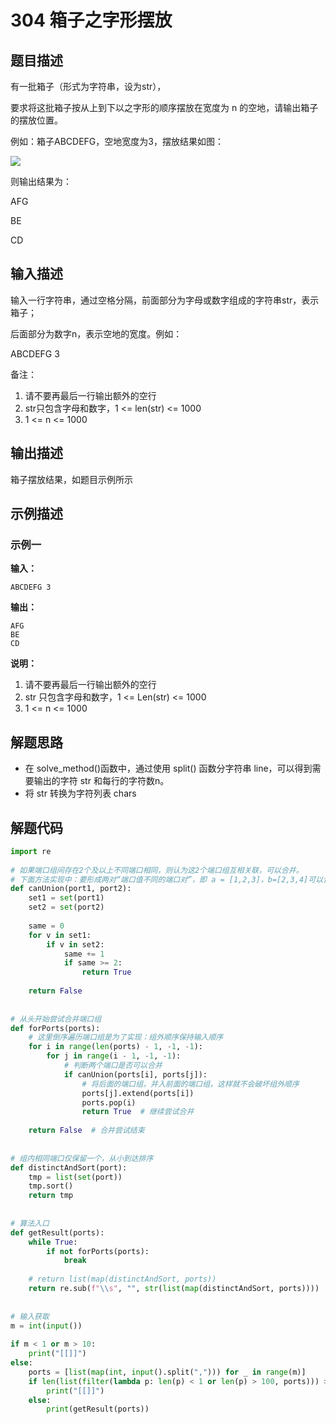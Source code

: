 # 304 箱子之字形摆放

## 题目描述
有一批箱子（形式为字符串，设为str），

要求将这批箱子按从上到下以之字形的顺序摆放在宽度为 n 的空地，请输出箱子的摆放位置。

例如：箱子ABCDEFG，空地宽度为3，摆放结果如图：

![](https://raw.githubusercontent.com/jackielics/image-hosting-service/main/2023-07-23_11-23-17.png?token=GHSAT0AAAAAACE7ANKIUWXY2OOHY4GVOQZMZF4TWNA)

则输出结果为：

AFG

BE

CD

## 输入描述
输入一行字符串，通过空格分隔，前面部分为字母或数字组成的字符串str，表示箱子；

后面部分为数字n，表示空地的宽度。例如：

ABCDEFG 3

备注：

1. 请不要再最后一行输出额外的空行
2. str只包含字母和数字，1 <= len(str) <= 1000
3. 1 <= n <= 1000

## 输出描述
箱子摆放结果，如题目示例所示

## 示例描述

### 示例一
**输入：**
```shell
ABCDEFG 3
```

**输出：**
```shell
AFG
BE
CD
```

**说明：**  
1. 请不要再最后一行输出额外的空行
2.  str 只包含字母和数字，1 <= Len(str) <= 1000
3.  1 <= n <= 1000

## 解题思路
- 在 solve_method()函数中，通过使用 split() 函数分字符串 line，可以得到需要输出的字符 str 和每行的字符数n。
- 将 str 转换为字符列表 chars

## 解题代码

```python
import re
 
# 如果端口组间存在2个及以上不同端口相同，则认为这2个端口组互相关联，可以合并。
# 下面方法实现中：要形成两对“端口值不同的端口对”，即 a = [1,2,3]，b=[2,3,4]可以合并，但是a = [1,3,3]，b=[3,3,4]不可以合并
def canUnion(port1, port2):
    set1 = set(port1)
    set2 = set(port2)
 
    same = 0
    for v in set1:
        if v in set2:
            same += 1
            if same >= 2:
                return True
 
    return False
 
 
# 从头开始尝试合并端口组
def forPorts(ports):
    # 这里倒序遍历端口组是为了实现：组外顺序保持输入顺序
    for i in range(len(ports) - 1, -1, -1):
        for j in range(i - 1, -1, -1):
            # 判断两个端口是否可以合并
            if canUnion(ports[i], ports[j]):
                # 将后面的端口组，并入前面的端口组，这样就不会破坏组外顺序
                ports[j].extend(ports[i])
                ports.pop(i)
                return True  # 继续尝试合并
 
    return False  # 合并尝试结束
 
 
# 组内相同端口仅保留一个，从小到达排序
def distinctAndSort(port):
    tmp = list(set(port))
    tmp.sort()
    return tmp
 
 
# 算法入口
def getResult(ports):
    while True:
        if not forPorts(ports):
            break
 
    # return list(map(distinctAndSort, ports))
    return re.sub(f"\\s", "", str(list(map(distinctAndSort, ports))))
 
 
# 输入获取
m = int(input())
 
if m < 1 or m > 10:
    print("[[]]")
else:
    ports = [list(map(int, input().split(","))) for _ in range(m)]
    if len(list(filter(lambda p: len(p) < 1 or len(p) > 100, ports))) > 0:
        print("[[]]")
    else:
        print(getResult(ports))
```